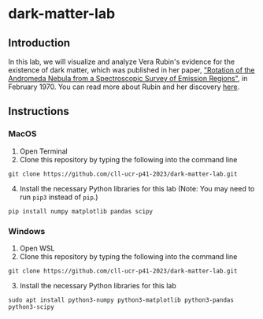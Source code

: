 # dark-matter-lab

## Introduction

In this lab, we will visualize and analyze Vera Rubin's evidence for the existence of dark matter, which was published in her paper, [&#34;Rotation of the Andromeda Nebula from a Spectroscopic Survey of Emission Regions&#34;](https://articles.adsabs.harvard.edu/pdf/1970ApJ...159..379R), in February 1970. You can read more about Rubin and her discovery [here](https://www.aps.org/apsnews/2023/05/vera-rubin-paper-dark-matter).

## Instructions

### MacOS

1. Open Terminal
2. Clone this repository by typing the following into the command line

`git clone https://github.com/cll-ucr-p41-2023/dark-matter-lab.git`

4. Install the necessary Python libraries for this lab (Note: You may need to run `pip3` instead of `pip`.)

`pip install numpy matplotlib pandas scipy`

### Windows

1. Open WSL
2. Clone this repository by typing the following into the command line

`git clone https://github.com/cll-ucr-p41-2023/dark-matter-lab.git`

3. Install the necessary Python libraries for this lab

`sudo apt install python3-numpy python3-matplotlib python3-pandas python3-scipy`
